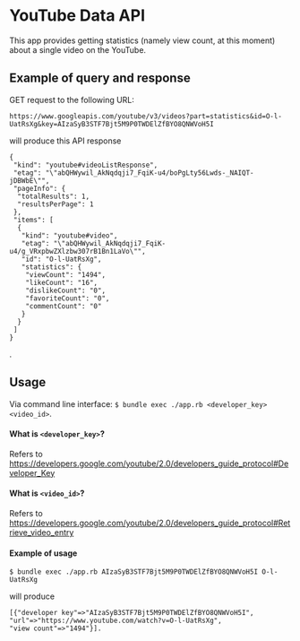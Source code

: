 # YouTube Data API
This app provides getting statistics (namely view count, at this moment) about a single video on the YouTube.

## Example of query and response
GET request to the following URL:
```
https://www.googleapis.com/youtube/v3/videos?part=statistics&id=O-l-UatRsXg&key=AIzaSyB3STF7Bjt5M9P0TWDElZfBYO8QNWVoH5I
```
will produce this API response
```
{
 "kind": "youtube#videoListResponse",
 "etag": "\"abQHWywil_AkNqdqji7_FqiK-u4/boPgLty56Lwds-_NAIQT-jDBWbE\"",
 "pageInfo": {
  "totalResults": 1,
  "resultsPerPage": 1
 },
 "items": [
  {
   "kind": "youtube#video",
   "etag": "\"abQHWywil_AkNqdqji7_FqiK-u4/g_VRxpbwZXlzbw307rB1Bn1LaVo\"",
   "id": "O-l-UatRsXg",
   "statistics": {
    "viewCount": "1494",
    "likeCount": "16",
    "dislikeCount": "0",
    "favoriteCount": "0",
    "commentCount": "0"
   }
  }
 ]
}
```
.

## Usage
Via command line interface:
`$ bundle exec ./app.rb <developer_key> <video_id>`.

#### What is `<developer_key>`?
Refers to https://developers.google.com/youtube/2.0/developers_guide_protocol#Developer_Key

#### What is `<video_id>`?
Refers to https://developers.google.com/youtube/2.0/developers_guide_protocol#Retrieve_video_entry

#### Example of usage
`$ bundle exec ./app.rb AIzaSyB3STF7Bjt5M9P0TWDElZfBYO8QNWVoH5I O-l-UatRsXg`

will produce

```
[{"developer key"=>"AIzaSyB3STF7Bjt5M9P0TWDElZfBYO8QNWVoH5I",
"url"=>"https://www.youtube.com/watch?v=O-l-UatRsXg",
"view count"=>"1494"}].
```
